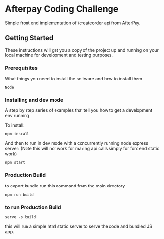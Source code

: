 # Afterpay Coding Challenge

Simple front end implementation of /createorder api from AfterPay.

## Getting Started

These instructions will get you a copy of the project up and running on your local machine for development and testing purposes.

### Prerequisites

What things you need to install the software and how to install them

```
Node
```

### Installing and dev mode

A step by step series of examples that tell you how to get a development env running

To install:

```
npm install
```

And then to run in dev mode with a concurrently running node express server: (Note this will not work for making api calls simply for font end static work)

```
npm start
```


### Production Build

to export bundle run this command from the main directory

```
npm run build
```

### to run Production Build


```
serve -s build
```

this will run a simple html static server to serve the code and bundled JS app.




